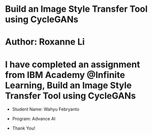 # Build an Image Style Transfer Tool using CycleGANs

# Author: Roxanne Li

# I have completed an assignment from IBM Academy @Infinite Learning, Build an Image Style Transfer Tool using CycleGANs

- Student Name: Wahyu Febryanto
- Program: Advance AI

- Thank You!
